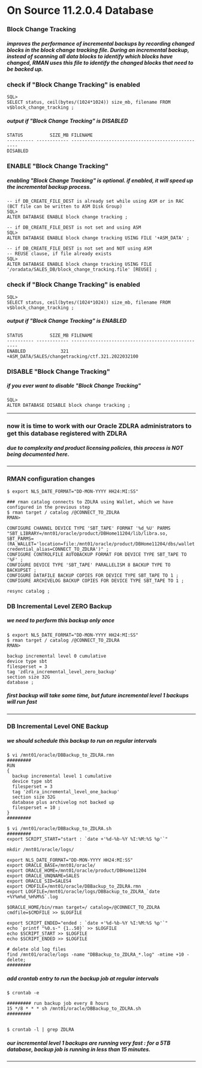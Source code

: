 # On Source 11.2.0.4 Database

### Block Change Tracking
##### improves the performance of incremental backups by recording changed blocks in the block change tracking file. During an incremental backup, instead of scanning all data blocks to identify which blocks have changed, RMAN uses this file to identify the changed blocks that need to be backed up.

### check if "Block Change Tracking" is enabled

```
SQL>
SELECT status, ceil(bytes/(1024*1024)) size_mb, filename FROM v$block_change_tracking ;
```
##### output if "Block Change Tracking" is DISABLED
```
STATUS          SIZE_MB FILENAME
---------- ------------ --------------------------------------------------
DISABLED
```

### ENABLE "Block Change Tracking"
##### enabling "Block Change Tracking" is optional. if enabled, it will speed up the incremental backup process.

```
-- if DB_CREATE_FILE_DEST is already set while using ASM or in RAC (BCT file can be written to ASM Disk Group)
SQL>
ALTER DATABASE ENABLE block change tracking ;
```

```
-- if DB_CREATE_FILE_DEST is not set and using ASM
SQL>
ALTER DATABASE ENABLE block change tracking USING FILE '+ASM_DATA' ;
```

```
-- if DB_CREATE_FILE_DEST is not set and NOT using ASM
-- REUSE clause, if file already exists
SQL>
ALTER DATABASE ENABLE block change tracking USING FILE '/oradata/SALES_DB/block_change_tracking.file' [REUSE] ;
```

### check if "Block Change Tracking" is enabled

```
SQL>
SELECT status, ceil(bytes/(1024*1024)) size_mb, filename FROM v$block_change_tracking ;
```
##### output if "Block Change Tracking" is ENABLED
```
STATUS          SIZE_MB FILENAME
---------- ------------ --------------------------------------------------
ENABLED             321 +ASM_DATA/SALES/changetracking/ctf.321.2022032100
```


### DISABLE "Block Change Tracking"
##### if you ever want to disable "Block Change Tracking"

```
SQL>
ALTER DATABASE DISABLE block change tracking ;
```

---
### now it is time to work with our Oracle ZDLRA administrators to get this database registered with ZDLRA
##### due to complexity and product licensing policies, this process is NOT being documented here.
---

### RMAN configuration changes

```
$ export NLS_DATE_FORMAT="DD-MON-YYYY HH24:MI:SS"

### rman catalog connects to ZDLRA using Wallet, which we have configured in the previous step
$ rman target / catalog /@CONNECT_TO_ZDLRA
RMAN>

CONFIGURE CHANNEL DEVICE TYPE 'SBT_TAPE' FORMAT '%d_%U' PARMS "SBT_LIBRARY=/mnt01/oracle/product/DBHome11204/lib/libra.so, SBT_PARMS=(RA_WALLET='location=file:/mnt01/oracle/product/DBHome11204/dbs/wallet credential_alias=CONNECT_TO_ZDLRA')" ;
CONFIGURE CONTROLFILE AUTOBACKUP FORMAT FOR DEVICE TYPE SBT_TAPE TO '%F' ;
CONFIGURE DEVICE TYPE 'SBT_TAPE' PARALLELISM 8 BACKUP TYPE TO BACKUPSET ;
CONFIGURE DATAFILE BACKUP COPIES FOR DEVICE TYPE SBT_TAPE TO 1 ;
CONFIGURE ARCHIVELOG BACKUP COPIES FOR DEVICE TYPE SBT_TAPE TO 1 ;

resync catalog ;
```

### DB Incremental Level ZERO Backup
##### we need to perform this backup only once

```
$ export NLS_DATE_FORMAT="DD-MON-YYYY HH24:MI:SS"
$ rman target / catalog /@CONNECT_TO_ZDLRA
RMAN>

backup incremental level 0 cumulative 
device type sbt 
filesperset = 3 
tag 'zdlra_incremental_level_zero_backup' 
section size 32G 
database ;
```

##### first backup will take some time, but future incremental level 1 backups will run fast

---

### DB Incremental Level ONE Backup
##### we should schedule this backup to run on regular intervals

```
$ vi /mnt01/oracle/DBBackup_to_ZDLRA.rmn
#########
RUN
{
  backup incremental level 1 cumulative 
  device type sbt 
  filesperset = 3 
  tag 'zdlra_incremental_level_one_backup' 
  section size 32G 
  database plus archivelog not backed up 
  filesperset = 10 ;
}
#########
```

```
$ vi /mnt01/oracle/DBBackup_to_ZDLRA.sh
#########
export SCRIPT_START="start : `date +'%d-%b-%Y %I:%M:%S %p'`"

mkdir /mnt01/oracle/logs/

export NLS_DATE_FORMAT="DD-MON-YYYY HH24:MI:SS"
export ORACLE_BASE=/mnt01/oracle/
export ORACLE_HOME=/mnt01/oracle/product/DBHome11204
export ORACLE_UNQNAME=SALES
export ORACLE_SID=SALES4
export CMDFILE=/mnt01/oracle/DBBackup_to_ZDLRA.rmn
export LOGFILE=/mnt01/oracle/logs/DBBackup_to_ZDLRA_`date +%Y%m%d_%H%M%S`.log

$ORACLE_HOME/bin/rman target=/ catalog=/@CONNECT_TO_ZDLRA cmdfile=$CMDFILE >> $LOGFILE

export SCRIPT_ENDED="ended : `date +'%d-%b-%Y %I:%M:%S %p'`"
echo `printf "%0.s-" {1..50}` >> $LOGFILE
echo $SCRIPT_START >> $LOGFILE
echo $SCRIPT_ENDED >> $LOGFILE

# delete old log files
find /mnt01/oracle/logs -name "DBBackup_to_ZDLRA_*.log" -mtime +10 -delete;
#########
```

##### add crontab entry to run the backup job at regular intervals
```
$ crontab -e

######### run backup job every 8 hours
15 */8 * * * sh /mnt01/oracle/DBBackup_to_ZDLRA.sh
#########


$ crontab -l | grep ZDLRA
```

##### our incremental level 1 backups are running very fast : for a 5TB database, backup job is running in less than 15 minutes.

---
